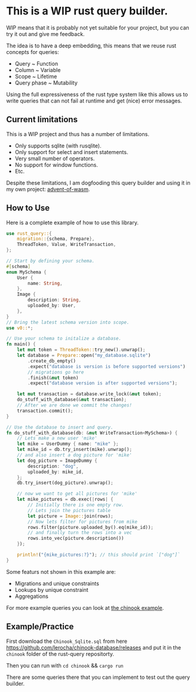# This is a WIP rust query builder.
WIP means that it is probably not yet suitable for your project, but you can try it out and give me feedback.

The idea is to have a deep embedding, this means that we reuse rust concepts for queries:
- Query ~ Function
- Column ~ Variable
- Scope ~ Lifetime
- Query phase ~ Mutability

Using the full expressiveness of the rust type system like this allows us to write queries that can not fail at runtime and get (nice) error messages.

## Current limitations
This is a WIP project and thus has a number of limitations.
- Only supports sqlite (with rusqlite).
- Only support for select and insert statements.
- Very small number of operators.
- No support for window functions.
- Etc.

Despite these limitations, I am dogfooding this query builder and using it in my own project: [advent-of-wasm](https://github.com/LHolten/advent-of-wasm).

## How to Use

Here is a complete example of how to use this library.

```rust
use rust_query::{
    migration::{schema, Prepare},
    ThreadToken, Value, WriteTransaction,
};

// Start by defining your schema.
#[schema]
enum MySchema {
    User {
        name: String,
    },
    Image {
        description: String,
        uploaded_by: User,
    },
}
// Bring the latest schema version into scope.
use v0::*;

// Use your schema to initalize a database.
fn main() {
    let mut token = ThreadToken::try_new().unwrap();
    let database = Prepare::open("my_database.sqlite")
        .create_db_empty()
        .expect("database is version is before supported versions")
        // migrations go here
        .finish(&mut token)
        .expect("database version is after supported versions");

    let mut transaction = database.write_lock(&mut token);
    do_stuff_with_database(&mut transaction);
    // After we are done we commit the changes!
    transaction.commit();
}

// Use the database to insert and query.
fn do_stuff_with_database(db: &mut WriteTransaction<MySchema>) {
    // Lets make a new user 'mike'
    let mike = UserDummy { name: "mike" };
    let mike_id = db.try_insert(mike).unwrap();
    // and also insert a dog picture for 'mike'
    let dog_picture = ImageDummy {
        description: "dog",
        uploaded_by: mike_id,
    };
    db.try_insert(dog_picture).unwrap();

    // now we want to get all pictures for 'mike'
    let mike_pictures = db.exec(|rows| {
        // Initially there is one empty row.
        // Lets join the pictures table
        let picture = Image::join(rows);
        // Now lets filter for pictures from mike
        rows.filter(picture.uploaded_by().eq(mike_id));
        // and finally turn the rows into a vec
        rows.into_vec(picture.description())
    });

    println!("{mike_pictures:?}"); // this should print `["dog"]`
}
```
Some featurs not shown in this example are:
- Migrations and unique constraints
- Lookups by unique constraint
- Aggregations

For more example queries you can look at [the chinook example](/tests/chinook.rs).

## Example/Practice
First download the `Chinook_Sqlite.sql` from here https://github.com/lerocha/chinook-database/releases and put it in the `chinook` folder of the rust-query repositorty.

Then you can run with `cd chinook` && `cargo run`

There are some queries there that you can implement to test out the query builder.